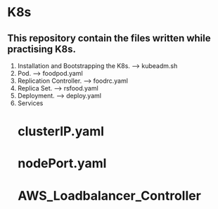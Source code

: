 # K8s
## This repository contain the files written while practising K8s.

1.  Installation and Bootstrapping the K8s. --> kubeadm.sh
2.  Pod. --> foodpod.yaml
3.  Replication Controller. --> foodrc.yaml
4.  Replica Set. --> rsfood.yaml
5.  Deployment. --> deploy.yaml
6.  Services
       # clusterIP.yaml
       # nodePort.yaml
       # AWS_Loadbalancer_Controller 
